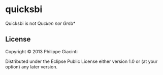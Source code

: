# quicksbi

Quicksbi is not Qu*cken nor Gr*sb*

## License

Copyright © 2013 Philippe Giacinti

Distributed under the Eclipse Public License either version 1.0 or (at
your option) any later version.
